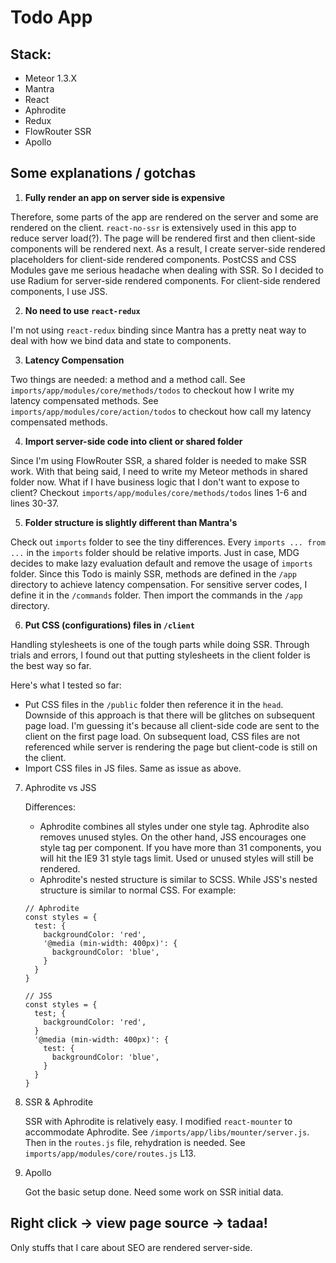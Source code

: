 # Todo App

## Stack:

- Meteor 1.3.X
- Mantra
- React
- Aphrodite
- Redux
- FlowRouter SSR
- Apollo

## Some explanations / gotchas

1. **Fully render an app on server side is expensive**

  Therefore, some parts of the app are rendered on the server and some are rendered on the client. `react-no-ssr` is extensively used in this app to reduce server load(?). The page will be rendered first and then client-side components will be rendered next. As a result, I create server-side rendered placeholders for client-side rendered components. PostCSS and CSS Modules gave me serious headache when dealing with SSR. So I decided to use Radium for server-side rendered components. For client-side rendered components, I use JSS.

2. **No need to use `react-redux`**

  I'm not using `react-redux` binding since Mantra has a pretty neat way to deal with how we bind data and state to components.

3. **Latency Compensation**

  Two things are needed: a method and a method call. See `imports/app/modules/core/methods/todos` to checkout how I write my latency compensated methods. See `imports/app/modules/core/action/todos` to checkout how call my latency compensated methods.

4. **Import server-side code into client or shared folder**

  Since I'm using FlowRouter SSR, a shared folder is needed to make SSR work. With that being said, I need to write my Meteor methods in shared folder now. What if I have business logic that I don't want to expose to client? Checkout `imports/app/modules/core/methods/todos` lines 1-6 and lines 30-37.

5. **Folder structure is slightly different than Mantra's**

  Check out `imports` folder to see the tiny differences. Every `imports ... from ...` in the `imports` folder should be relative imports. Just in case, MDG decides to make lazy evaluation default and remove the usage of `imports` folder. Since this Todo is mainly SSR, methods are defined in the `/app` directory to achieve latency compensation. For sensitive server codes, I define it in the `/commands` folder. Then import the commands in the `/app` directory.

6. **Put CSS (configurations) files in `/client`**

  Handling stylesheets is one of the tough parts while doing SSR. Through trials and errors, I found out that putting stylesheets in the client folder is the best way so far.

  Here's what I tested so far:
  - Put CSS files in the `/public` folder then reference it in the `head`. Downside of this approach is that there will be glitches on subsequent page load. I'm guessing it's because all client-side code are sent to the client on the first page load. On subsequent load, CSS files are not referenced while server is rendering the page but client-code is still on the client.
  - Import CSS files in JS files. Same as issue as above.

7. Aphrodite vs JSS

   Differences:
   - Aphrodite combines all styles under one style tag. Aphrodite also removes unused styles. On the other hand, JSS encourages one style tag per component. If you have more than 31 components, you will hit the IE9 31 style tags limit. Used or unused styles will still be rendered.
   - Aphrodite's nested structure is similar to SCSS. While JSS's nested structure is similar to normal CSS. For example:
   ```
   // Aphrodite
   const styles = {
     test: {
       backgroundColor: 'red',
       '@media (min-width: 400px)': {
         backgroundColor: 'blue',
       }
     }
   }

   // JSS
   const styles = {
     test; {
       backgroundColor: 'red',
     }
     '@media (min-width: 400px)': {
       test: {
         backgroundColor: 'blue',
       }
     }
   }
   ```

8. SSR & Aphrodite

   SSR with Aphrodite is relatively easy. I modified `react-mounter` to accommodate Aphrodite. See `/imports/app/libs/mounter/server.js`. Then in the `routes.js` file, rehydration is needed. See `imports/app/modules/core/routes.js` L13.

9. Apollo

   Got the basic setup done. Need some work on SSR initial data.

## Right click -> view page source -> tadaa!

Only stuffs that I care about SEO are rendered server-side.
